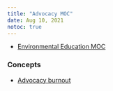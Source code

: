 ```yaml
---
title: "Advocacy MOC"
date: Aug 10, 2021
notoc: true
---
```


- [Environmental Education MOC](moc/environmental-educ.md)

### Concepts
- [Advocacy burnout](notes/advocacy-burnout.md)